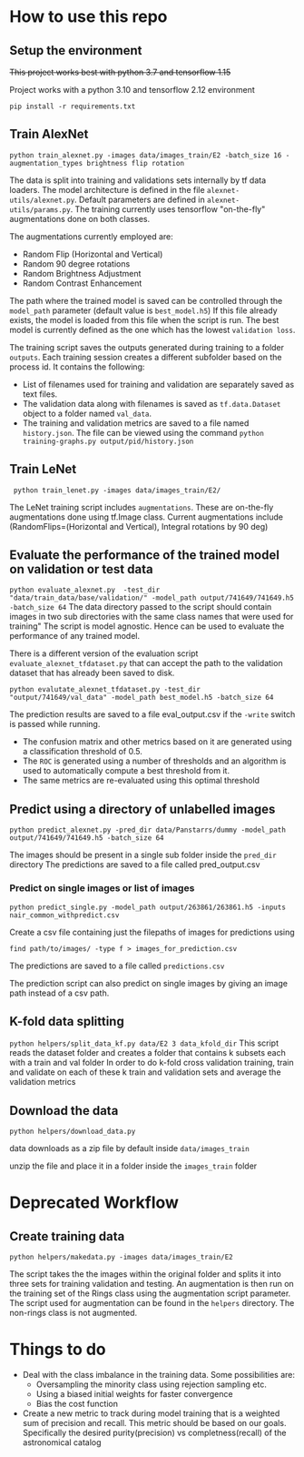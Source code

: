 # How to use this repo

## Setup the environment
~~This project works best with python 3.7 and tensorflow 1.15~~

Project works with a python 3.10 and tensorflow 2.12 environment

```
pip install -r requirements.txt
```

## Train AlexNet

`python train_alexnet.py -images data/images_train/E2 -batch_size 16 -augmentation_types brightness flip rotation`

The data is split into training and validations sets internally by tf data loaders. 
The model architecture is defined in the file `alexnet-utils/alexnet.py`. Default parameters are defined in `alexnet-utils/params.py`.
The training currently uses tensorflow "on-the-fly" augmentations done on both classes.

The augmentations currently employed are:
+ Random Flip (Horizontal and Vertical)
+ Random 90 degree rotations
+ Random Brightness Adjustment
+ Random Contrast Enhancement

The path where the trained model is saved can be controlled through the `model_path` parameter (default value is `best_model.h5`)
If this file already exists, the model is loaded from this file when the script is run.
The best model is currently defined as the one which has the lowest `validation loss`.

The training script saves the outputs generated during training to a folder `outputs`. Each training session creates a different subfolder based on the process id.
It contains the following:

+ List of filenames used for training and validation are separately saved as text files.
+ The validation data along with filenames is saved as `tf.data.Dataset` object to a folder named `val_data`.
+ The training and validation metrics are saved to a file named `history.json`. The file can be viewed using the command `python training-graphs.py output/pid/history.json`

## Train LeNet

` python train_lenet.py -images data/images_train/E2/`

The LeNet training script includes `augmentations`. These are on-the-fly augmentations done using tf.Image class. Current augmentations include (RandomFlips=(Horizontal and Vertical), Integral rotations by 90 deg)

## Evaluate the performance of the trained model on validation or test data

`python evaluate_alexnet.py  -test_dir "data/train_data/base/validation/" -model_path output/741649/741649.h5 -batch_size 64`
The data directory passed to the script should contain images in two sub directories with the same class names that were used for training"
The script is model agnostic. Hence can be used to evaluate the performance of any trained model.

There is a different version of the evaluation script `evaluate_alexnet_tfdataset.py` that can accept the path to the validation dataset that has already been saved to disk.

`python evalutate_alexnet_tfdataset.py -test_dir "output/741649/val_data" -model_path best_model.h5 -batch_size 64`
	
The prediction results are saved to a file eval_output.csv if the `-write` switch is passed while running.

+ The confusion matrix and other metrics based on it are generated using a classification threshold of 0.5.
+ The `ROC` is generated using a number of thresholds and an algorithm is used to automatically compute a best threshold from it.
+ The same metrics are re-evaluated using this optimal threshold

## Predict using a directory of unlabelled images

`python predict_alexnet.py -pred_dir data/Panstarrs/dummy -model_path output/741649/741649.h5 -batch_size 64`

The images should be present in a single sub folder inside the `pred_dir` directory
The predictions are saved to a file called pred_output.csv

### Predict on single images or list of images

```python predict_single.py -model_path output/263861/263861.h5 -inputs nair_common_withpredict.csv```

Create a csv file containing just the filepaths of images for predictions using

```
find path/to/images/ -type f > images_for_prediction.csv
```

The predictions are saved to a file called `predictions.csv` 

The prediction script can also predict on single images by giving an image path instead of a csv path.

## K-fold data splitting

`python helpers/split_data_kf.py data/E2 3 data_kfold_dir`
This script reads the dataset folder and creates a folder that contains k subsets each with a train and val folder
In order to do k-fold cross validation training, train and validate on each of these k train and validation sets
and average the validation metrics

## Download the data

```python helpers/download_data.py```

data downloads as a zip file by default inside `data/images_train`

unzip the file and place it in a folder inside the `images_train` folder


# Deprecated Workflow
## Create training data

`python helpers/makedata.py -images data/images_train/E2`

The script takes the the images within the original folder and splits it into three sets for training validation and testing.
An augmentation is then run on the training set of the Rings class using the augmentation script parameter.
The script used for augmentation can be found in the `helpers` directory.
The non-rings class is not augmented.

# Things to do

+ Deal with the class imbalance in the training data. Some possibilities are:
	+ Oversampling the minority class using rejection sampling etc.
	+ Using a biased initial weights for faster convergence
	+ Bias the cost function
+ Create a new metric to track during model training that is a weighted sum of precision and recall. This metric should be based on our goals. Specifically the desired purity(precision) vs completness(recall) 
of the astronomical catalog
